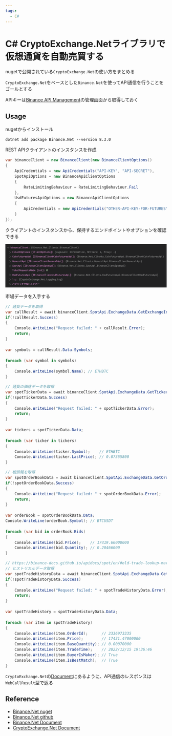```yaml
---
tags:
  - C#
---
```


# C# CryptoExchange.Netライブラリで仮想通貨を自動売買する

nugetで公開されている`CryptoExchange.Net`の使い方をまとめる

`CryptoExchange.Net`をベースとした`Binance.Net`を使ってAPI通信を行うことをゴールとする

APIキーは[Binance API Management](https://www.binance.com/en/my/settings/api-management)の管理画面から取得しておく

## Usage
nugetからインストール
```
dotnet add package Binance.Net --version 8.3.0
```

REST APIクライアントのインスタンスを作成

```cs
var binanceClient = new BinanceClient(new BinanceClientOptions()
{
    ApiCredentials = new ApiCredentials("API-KEY", "API-SECRET"),
    SpotApiOptions = new BinanceApiClientOptions
    {
        RateLimitingBehaviour = RateLimitingBehaviour.Fail
    },
    UsdFuturesApiOptions = new BinanceApiClientOptions
    {
        ApiCredentials = new ApiCredentials("OTHER-API-KEY-FOR-FUTURES", "OTHER-API-SECRET-FOR-FUTURES")
    }
});
```
クライアントのインスタンスから、保持するエンドポイントやオプションを確認できる

![binanceClient](img/binacen.net_client.png)


市場データを入手する

```cs
// 通貨データを取得
var callResult = await binanceClient.SpotApi.ExchangeData.GetExchangeInfoAsync();
if(!callResult.Success)
{
    Console.WriteLine("Request failed: " + callResult.Error);
    return;
}

var symbols = callResult.Data.Symbols;

foreach (var symbol in symbols)
{
    Console.WriteLine(symbol.Name); // ETHBTC
}
```

```cs
// 通貨の価格データを取得
var spotTickerData = await binanceClient.SpotApi.ExchangeData.GetTickersAsync();
if(!spotTickerData.Success)
{
    Console.WriteLine("Request failed: " + spotTickerData.Error);
    return;
}

var tickers = spotTickerData.Data;

foreach (var ticker in tickers)
{
    Console.WriteLine(ticker.Symbol);    // ETHBTC
    Console.WriteLine(ticker.LastPrice); // 0.07365800
}
```

```cs
// 板情報を取得
var spotOrderBookData = await binanceClient.SpotApi.ExchangeData.GetOrderBookAsync("BTCUSDT");
if(!spotOrderBookData.Success)
{
    Console.WriteLine("Request failed: " + spotOrderBookData.Error);
    return;
}

var orderBook = spotOrderBookData.Data;
Console.WriteLine(orderBook.Symbol); // BTCUSDT

foreach (var bid in orderBook.Bids)
{
    Console.WriteLine(bid.Price);    // 17419.66000000
    Console.WriteLine(bid.Quantity); // 0.20466000
}
```

```cs
// https://binance-docs.github.io/apidocs/spot/en/#old-trade-lookup-market_data
// ヒストリカルデータ取得
var spotTradeHistoryData = await binanceClient.SpotApi.ExchangeData.GetTradeHistoryAsync("BTCUSDT");
if(!spotTradeHistoryData.Success)
{
    Console.WriteLine("Request failed: " + spotTradeHistoryData.Error);
    return;
}

var spotTradeHistory = spotTradeHistoryData.Data;

foreach (var item in spotTradeHistory)
{
    Console.WriteLine(item.OrderId);      // 2336973335
    Console.WriteLine(item.Price);        // 17431.47000000
    Console.WriteLine(item.BaseQuantity); // 0.00070000
    Console.WriteLine(item.TradeTime);    // 2022/12/15 19:36:46
    Console.WriteLine(item.BuyerIsMaker); // True
    Console.WriteLine(item.IsBestMatch);  // True
}
```

`CryptoExchange.Net`の[Document](https://jkorf.github.io/CryptoExchange.Net/Clients.html#processing-request-responses)にあるように、API通信のレスポンスは`WebCallResult`型で返る

## Reference
* [Binance.Net nuget](https://www.nuget.org/packages/Binance.Net)
* [Binance.Net github](https://github.com/JKorf/Binance.Net)
* [Binance.Net Document](https://jkorf.github.io/Binance.Net/)
* [CryptoExchange.Net Document](https://jkorf.github.io/CryptoExchange.Net/)
